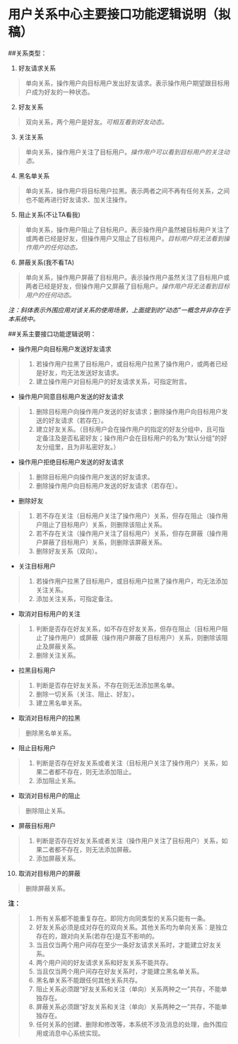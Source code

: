 用户关系中心主要接口功能逻辑说明（拟稿）
========================

##关系类型：

1. 好友请求关系
> 单向关系，操作用户向目标用户发出好友请求。表示操作用户期望跟目标用户成为好友的一种状态。
2. 好友关系
> 双向关系，两个用户是好友。*可相互看到好友动态。*
3. 关注关系
> 单向关系，操作用户关注了目标用户。*操作用户可以看到目标用户的关注动态。*
4. 黑名单关系
> 单向关系，操作用户将目标用户拉黑。表示两者之间不再有任何关系，之间也不能再进行好友请求、加关注操作。
5. 阻止关系(不让TA看我)
> 单向关系，操作用户阻止了目标用户。表示操作用户虽然被目标用户关注了或两者已经是好友，但操作用户又阻止了目标用户。*目标用户将无法看到操作用户的任何动态。*
6. 屏蔽关系(我不看TA)
> 单向关系，操作用户屏蔽了目标用户。表示操作用户虽然关注了目标用户或两者已经是好友，但操作用户又屏蔽了目标用户。*操作用户将无法看到目标用户的任何动态。*

*注：斜体表示外围应用对该关系的使用场景，上面提到的“动态”一概念并非存在于本系统中。*


##关系主要接口功能逻辑说明：

- 操作用户向目标用户发送好友请求
> 1. 若操作用户拉黑了目标用户，或目标用户拉黑了操作用户，或两者已经是好友，均无法发送好友请求。
> 2. 建立操作用户对目标用户的好友请求关系，可指定附言。

- 操作用户同意目标用户发送的好友请求
> 1. 删除目标用户向操作用户发送的好友请求；删除操作用户向目标用户发送的好友请求（若存在）。
> 2. 建立好友关系。（目标用户会在操作用户的指定的好友分组中，且可指定备注及是否私密好友；操作用户会在目标用户的名为“默认分组”的好友分组里，且为非私密好友。）

- 操作用户拒绝目标用户发送的好友请求
> 1. 删除目标用户向操作用户发送的好友请求。
> 2. 删除操作用户向目标用户发送的好友请求（若存在）。

- 删除好友
> 1. 若不存在关注（目标用户关注了操作用户）关系，但存在阻止（操作用户阻止了目标用户）关系，则删除该阻止关系。
> 2. 若不存在关注（操作用户关注了目标用户）关系，但存在屏蔽（操作用户屏蔽了目标用户）关系，则删除该屏蔽关系。
> 3. 删除好友关系（双向）。

- 关注目标用户
> 1. 若操作用户拉黑了目标用户，或目标用户拉黑了操作用户，均无法添加关注关系。
> 2. 添加关注关系，可指定备注。

- 取消对目标用户的关注
> 1. 判断是否存在好友关系，如不存在好友关系，但存在阻止（目标用户阻止了操作用户）或屏蔽（操作用户屏蔽了目标用户）关系，则删除该阻止及屏蔽关系。
> 2. 删除关注关系。

- 拉黑目标用户
> 1. 判断是否存在好友关系，不存在则无法添加黑名单。
> 2. 删除一切关系（关注、阻止、好友）。
> 3. 建立黑名单关系。

- 取消对目标用户的拉黑
> 删除黑名单关系。

- 阻止目标用户
> 1. 判断是否存在好友关系或者关注（目标用户关注了操作用户）关系，如果二者都不存在，则无法添加阻止。
> 2. 添加阻止关系。

- 取消对目标用户的阻止
> 删除阻止关系。

- 屏蔽目标用户
> 1. 判断是否存在好友关系或者关注（操作用户关注了目标用户）关系，如果二者都不存在，则无法添加屏蔽。
> 2. 添加屏蔽关系。

10. 取消对目标用户的屏蔽
> 删除屏蔽关系。


**注：**
> 1. 所有关系都不能重复存在。即同方向同类型的关系只能有一条。
> 2. 好友关系必须是成对存在的双向关系。其他关系均为单向关系：是独立存在的，跟对向关系(若存在)是互不影响的。
> 3. 当且仅当两个用户间存在至少一条好友请求关系时，才能建立好友关系。
> 4. 两个用户间的好友请求关系和好友关系不能共存。
> 5. 当且仅当两个用户间存在好友关系时，才能建立黑名单关系。
> 6. 黑名单关系不能跟任何其他关系共存。
> 7. 阻止关系必须跟“好友关系和关注（单向）关系两种之一”共存，不能单独存在。
> 8. 屏蔽关系必须跟“好友关系和关注（单向）关系两种之一”共存，不能单独存在。
> 9. 任何关系的创建、删除和修改等，本系统不涉及消息的处理，由外围应用或消息中心系统实现。
